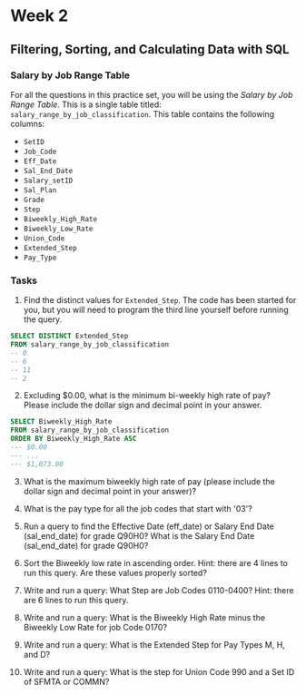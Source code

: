 # Week 2
## Filtering, Sorting, and Calculating Data with SQL
### Salary by Job Range Table
For all the questions in this practice set, you will be using the *Salary by Job Range Table*. This is a single table titled: `salary_range_by_job_classification`. This table contains the following columns:
* `SetID`
* `Job_Code`
* `Eff_Date`
* `Sal_End_Date`
* `Salary_setID`
* `Sal_Plan`
* `Grade`
* `Step`
* `Biweekly_High_Rate`
* `Biweekly_Low_Rate`
* `Union_Code`
* `Extended_Step`
* `Pay_Type`

### Tasks

1. Find the distinct values for `Extended_Step`. The code has been started for you, but you will need to program the third line yourself before running the query. 

```sql
SELECT DISTINCT Extended_Step 
FROM salary_range_by_job_classification
-- 0
-- 6
-- 11
-- 2
```

2. Excluding $0.00, what is the minimum bi-weekly high rate of pay? Please include the dollar sign and decimal point in your answer.

```sql
SELECT Biweekly_High_Rate
FROM salary_range_by_job_classification
ORDER BY Biweekly_High_Rate ASC
--- $0.00 
--- ...
--- $1,073.00
```

3. What is the maximum biweekly high rate of pay (please include the dollar sign and decimal point in your answer)?

4. What is the pay type for all the job codes that start with '03'?

5. Run a query to find the Effective Date (eff_date) or Salary End Date (sal_end_date) for grade Q90H0? What is the Salary End Date (sal_end_date) for grade Q90H0?

6. Sort the Biweekly low rate in ascending order. Hint: there are 4 lines to run this query. Are these values properly sorted?

7. Write and run a query: What Step are Job Codes 0110-0400? Hint: there are 6 lines to run this query.

8. Write and run a query: What is the Biweekly High Rate minus the Biweekly Low Rate for job Code 0170?

9.  Write and run a query: What is the Extended Step for Pay Types M, H, and D?

10.  Write and run a query: What is the step for Union Code 990 and a Set ID of SFMTA or COMMN?